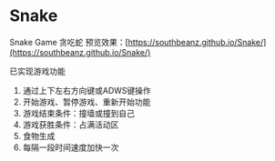 # Snake
Snake Game 贪吃蛇
预览效果：[https://southbeanz.github.io/Snake/](https://southbeanz.github.io/Snake/)

已实现游戏功能
1. 通过上下左右方向键或ADWS键操作
2. 开始游戏、暂停游戏、重新开始功能
3. 游戏结束条件：撞墙或撞到自己
4. 游戏获胜条件：占满活动区
5. 食物生成
6. 每隔一段时间速度加快一次